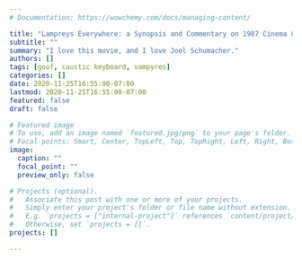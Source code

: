 ```yaml
---
# Documentation: https://wowchemy.com/docs/managing-content/

title: "Lampreys Everywhere: a Synopsis and Commentary on 1987 Cinema Classic The Lost Boys"
subtitle: ""
summary: "I love this movie, and I love Joel Schumacher."
authors: []
tags: [goof, caustic keyboard, vampyres]
categories: []
date: 2020-11-25T16:55:00-07:00
lastmod: 2020-11-25T16:55:00-07:00
featured: false
draft: false

# Featured image
# To use, add an image named `featured.jpg/png` to your page's folder.
# Focal points: Smart, Center, TopLeft, Top, TopRight, Left, Right, BottomLeft, Bottom, BottomRight.
image:
  caption: ""
  focal_point: ""
  preview_only: false

# Projects (optional).
#   Associate this post with one or more of your projects.
#   Simply enter your project's folder or file name without extension.
#   E.g. `projects = ["internal-project"]` references `content/project/deep-learning/index.md`.
#   Otherwise, set `projects = []`.
projects: []

---
```

